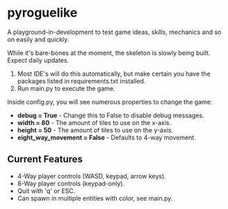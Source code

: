 # pyroguelike
A playground-in-development to test game ideas, skills, mechanics and so on easily and quickly.

While it's bare-bones at the moment, the skeleton is slowly being built. Expect daily updates.
1. Most IDE's will do this automatically, but make certain you have the packages listed in requirements.txt installed.
2. Run main.py to execute the game.

Inside config.py, you will see numerous properties to change the game:
- **debug = True** - Change this to False to disable debug messages.
- **width = 80** - The amount of tiles to use on the x-axis.
- **height = 50** - The amount of tiles to use on the y-axis.
- **eight_way_movement = False** - Defaults to 4-way movement.

## Current Features
- 4-Way player controls (WASD, keypad, arrow keys).
- 8-Way player controls (keypad-only).
- Quit with 'q' or ESC.
- Can spawn in multiple entities with color, see main.py.